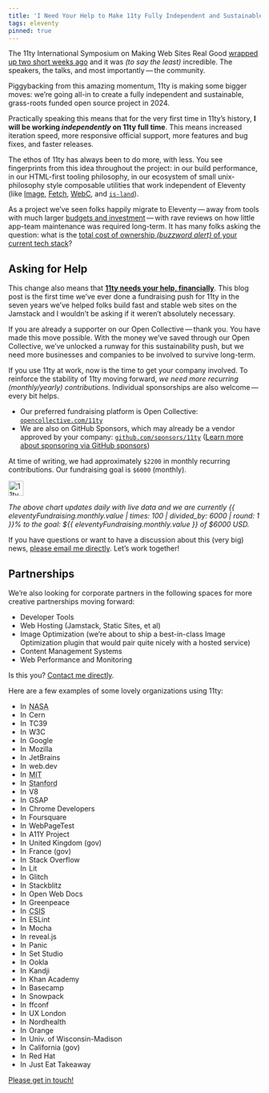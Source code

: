 ```yaml
---
title: 'I Need Your Help to Make 11ty Fully Independent and Sustainable in 2024'
tags: eleventy
pinned: true
---
```

The 11ty International Symposium on Making Web Sites Real Good [wrapped up two short weeks ago](/web/11ty-conf-retro/) and it was _(to say the least)_ incredible. The speakers, the talks, and most importantly — the community.

Piggybacking from this amazing momentum, 11ty is making some bigger moves: we’re going all-in to create a fully independent and sustainable, grass-roots funded open source project in 2024.

Practically speaking this means that for the very first time in 11ty’s history, **I will be working _independently_ on 11ty full time**. This means increased iteration speed, more responsive official support, more features and bug fixes, and faster releases.

The ethos of 11ty has always been to do more, with less. You see fingerprints from this idea throughout the project: in our build performance, in our HTML-first tooling philosophy, in our ecosystem of small unix-philosophy style composable utilities that work independent of Eleventy (like [Image](https://www.11ty.dev/docs/plugins/image/), [Fetch](https://www.11ty.dev/docs/plugins/fetch/), [WebC](https://www.11ty.dev/docs/languages/webc/), and [`is-land`](https://www.11ty.dev/docs/plugins/is-land/)).

As a project we’ve seen folks happily migrate to Eleventy — away from tools with much larger [budgets and investment](/web/monetization/) — with rave reviews on how little app-team maintenance was required long-term. It has many folks asking the question: what is the [total cost of ownership _(buzzword alert)_ of your current tech stack](https://www.youtube.com/watch?v=bPtQmsjXMuo)?

## Asking for Help

This change also means that **[11ty needs your help, financially](https://opencollective.com/11ty)**. This blog post is the first time we’ve ever done a fundraising push for 11ty in the seven years we’ve helped folks build fast and stable web sites on the Jamstack and I wouldn’t be asking if it weren’t absolutely necessary.

If you are already a supporter on our Open Collective — thank you. You have made this move possible. With the money we’ve saved through our Open Collective, we’ve unlocked a runway for this sustainability push, but we need more businesses and companies to be involved to survive long-term.

If you use 11ty at work, now is the time to get your company involved. To reinforce the stability of 11ty moving forward, _we need more recurring (monthly/yearly) contributions._ Individual sponsorships are also welcome — every bit helps.

* Our preferred fundraising platform is Open Collective: [`opencollective.com/11ty`](https://opencollective.com/11ty)
* We are also on GitHub Sponsors, which may already be a vendor approved by your company: [`github.com/sponsors/11ty`](https://github.com/sponsors/11ty) ([Learn more about sponsoring via GitHub sponsors](https://docs.github.com/en/sponsors/sponsoring-open-source-contributors/sponsoring-an-open-source-contributor-through-github))

At time of writing, we had approximately `$2200` in monthly recurring contributions. Our fundraising goal is `$6000` (monthly).

<a href="https://opencollective.com/11ty">
	<fundraising-status min="0" max="6000" value="{{ eleventyFundraising.monthly.value }}" style="--fs-color: #e23c2f;">
		<img src="https://v1.indieweb-avatar.11ty.dev/https%3A%2F%2Fwww.11ty.dev%2F/" width="30" height="30" alt="11ty Logo" loading="lazy" decoding="async">
	</fundraising-status>
</a>

_The above chart updates daily with live data and we are currently {{ eleventyFundraising.monthly.value | times: 100 | divided_by: 6000 | round: 1 }}% to the goal: ${{ eleventyFundraising.monthly.value }} of $6000 USD._

If you have questions or want to have a discussion about this (very big) news, [please email me directly](mailto:zach@11ty.dev). Let’s work together!

## Partnerships

We’re also looking for corporate partners in the following spaces for more creative partnerships moving forward:

* Developer Tools
* Web Hosting (Jamstack, Static Sites, et al)
* Image Optimization (we’re about to ship a best-in-class Image Optimization plugin that would pair quite nicely with a hosted service)
* Content Management Systems
* Web Performance and Monitoring

Is this you? [Contact me directly](mailto:zach@11ty.dev).

<style>
.avatar-indieweb {
	width: 1em;
	height: 1em;
	margin-right: .25em;
}
</style>

Here are a few examples of some lovely organizations using 11ty:

<ul class="list-inline fl fl-inline fl-nowrap">
<li><img src="https://v1.indieweb-avatar.11ty.dev/https%3A%2F%2Fwww.nasa.gov%2F/" width="150" height="150" alt="IndieWeb Avatar for https://www.nasa.gov/" loading="lazy" decoding="async" class="avatar avatar-indieweb"><abbr title="National Aeronautics and Space Administration">NASA</abbr></li>
<li><img src="https://v1.indieweb-avatar.11ty.dev/https%3A%2F%2Fhome.web.cern.ch%2F/" width="150" height="150" alt="IndieWeb Avatar for https://home.web.cern.ch/" loading="lazy" decoding="async" class="avatar avatar-indieweb">Cern</li>
<li><img src="https://v1.indieweb-avatar.11ty.dev/https%3A%2F%2Ftc39.es%2F/" width="150" height="150" alt="IndieWeb Avatar for https://tc39.es/" loading="lazy" decoding="async" class="avatar avatar-indieweb">TC39</li>
<li><img src="https://v1.indieweb-avatar.11ty.dev/https%3A%2F%2Fwww.w3.org%2F/" width="150" height="150" alt="IndieWeb Avatar for https://www.w3.org/" loading="lazy" decoding="async" class="avatar avatar-indieweb">W3C</li>
<li><img src="https://v1.indieweb-avatar.11ty.dev/https%3A%2F%2Fabout.google%2F/" width="150" height="150" alt="IndieWeb Avatar for https://about.google/" loading="lazy" decoding="async" class="avatar avatar-indieweb">Google</li>
<li><img src="https://v1.indieweb-avatar.11ty.dev/https%3A%2F%2Fwww.mozilla.org%2F/" width="150" height="150" alt="IndieWeb Avatar for https://www.mozilla.org/" loading="lazy" decoding="async" class="avatar avatar-indieweb">Mozilla</li>
<li><img src="https://v1.indieweb-avatar.11ty.dev/https%3A%2F%2Fwww.jetbrains.com%2F/" width="150" height="150" alt="IndieWeb Avatar for https://www.jetbrains.com/" loading="lazy" decoding="async" class="avatar avatar-indieweb">JetBrains</li>
<li><img src="https://v1.indieweb-avatar.11ty.dev/https%3A%2F%2Fweb.dev%2F/" width="150" height="150" alt="IndieWeb Avatar for https://web.dev/" loading="lazy" decoding="async" class="avatar avatar-indieweb">web.dev</li>
<li><img src="https://v1.indieweb-avatar.11ty.dev/https%3A%2F%2Fweb.mit.edu%2F/" width="150" height="150" alt="IndieWeb Avatar for https://web.mit.edu/" loading="lazy" decoding="async" class="avatar avatar-indieweb"><abbr title="Massachusetts Institute of Technology">MIT</abbr></li>
<li><img src="https://v1.indieweb-avatar.11ty.dev/https%3A%2F%2Fwww.stanford.edu%2F/" width="150" height="150" alt="IndieWeb Avatar for https://www.stanford.edu/" loading="lazy" decoding="async" class="avatar avatar-indieweb"><abbr title="Stanford">Stanford</abbr></li>
<li><img src="https://v1.indieweb-avatar.11ty.dev/https%3A%2F%2Fv8.dev%2F/" width="150" height="150" alt="IndieWeb Avatar for https://v8.dev/" loading="lazy" decoding="async" class="avatar avatar-indieweb">V8</li>
<li><img src="https://v1.indieweb-avatar.11ty.dev/https%3A%2F%2Fgsap.com%2F/" width="150" height="150" alt="IndieWeb Avatar for https://gsap.com/" loading="lazy" decoding="async" class="avatar avatar-indieweb">GSAP</li>
<li><img src="https://v1.indieweb-avatar.11ty.dev/https%3A%2F%2Fdeveloper.chrome.com%2F/" width="150" height="150" alt="IndieWeb Avatar for https://developer.chrome.com/" loading="lazy" decoding="async" class="avatar avatar-indieweb">Chrome Developers</li>
<li><img src="https://v1.indieweb-avatar.11ty.dev/https%3A%2F%2Ffoursquare.com%2F/" width="150" height="150" alt="IndieWeb Avatar for https://foursquare.com/" loading="lazy" decoding="async" class="avatar avatar-indieweb">Foursquare</li>
<li><img src="https://v1.indieweb-avatar.11ty.dev/https%3A%2F%2Fwww.webpagetest.org%2F/" width="150" height="150" alt="IndieWeb Avatar for https://www.webpagetest.org/" loading="lazy" decoding="async" class="avatar avatar-indieweb">WebPageTest</li>
<li><img src="https://v1.indieweb-avatar.11ty.dev/https%3A%2F%2Fwww.a11yproject.com%2F/" width="150" height="150" alt="IndieWeb Avatar for https://www.a11yproject.com/" loading="lazy" decoding="async" class="avatar avatar-indieweb">A11Y Project</li>
<li><img src="https://v1.indieweb-avatar.11ty.dev/https%3A%2F%2Fwww.gov.uk%2F/" width="150" height="150" alt="IndieWeb Avatar for https://www.gov.uk/" loading="lazy" decoding="async" class="avatar avatar-indieweb">United Kingdom (gov)</li>
<li><img src="https://v1.indieweb-avatar.11ty.dev/https%3A%2F%2Fwww.numerique.gouv.fr%2F/" width="150" height="150" alt="IndieWeb Avatar for https://www.numerique.gouv.fr/" loading="lazy" decoding="async" class="avatar avatar-indieweb">France (gov)</li>
<li><img src="https://v1.indieweb-avatar.11ty.dev/https%3A%2F%2Fstackoverflow.com%2F/" width="150" height="150" alt="IndieWeb Avatar for https://stackoverflow.com/" loading="lazy" decoding="async" class="avatar avatar-indieweb">Stack Overflow</li>
<li><img src="https://v1.indieweb-avatar.11ty.dev/https%3A%2F%2Flit.dev%2F/" width="120" height="150" alt="IndieWeb Avatar for https://lit.dev/" loading="lazy" decoding="async" class="avatar avatar-indieweb">Lit</li>
<li><img src="https://v1.indieweb-avatar.11ty.dev/https%3A%2F%2Fglitch.com%2F/" width="150" height="150" alt="IndieWeb Avatar for https://glitch.com/" loading="lazy" decoding="async" class="avatar avatar-indieweb">Glitch</li>
<li><img src="https://v1.indieweb-avatar.11ty.dev/https%3A%2F%2Fstackblitz.com%2F/" width="150" height="150" alt="IndieWeb Avatar for https://stackblitz.com/" loading="lazy" decoding="async" class="avatar avatar-indieweb">Stackblitz</li>
<li><img src="https://v1.indieweb-avatar.11ty.dev/https%3A%2F%2Fopenwebdocs.org%2F/" width="150" height="150" alt="IndieWeb Avatar for https://openwebdocs.org/" loading="lazy" decoding="async" class="avatar avatar-indieweb">Open Web Docs</li>
<li><img src="https://v1.indieweb-avatar.11ty.dev/https%3A%2F%2Fwww.greenpeace.org%2F/" width="150" height="150" alt="IndieWeb Avatar for https://www.greenpeace.org/" loading="lazy" decoding="async" class="avatar avatar-indieweb">Greenpeace</li>
<li><img src="https://v1.indieweb-avatar.11ty.dev/https%3A%2F%2Fwww.csis.org%2F/" width="150" height="150" alt="IndieWeb Avatar for https://www.csis.org/" loading="lazy" decoding="async" class="avatar avatar-indieweb"><abbr title="Center for Strategic &amp; International Studies">CSIS</abbr></li>
<li><img src="https://v1.indieweb-avatar.11ty.dev/https%3A%2F%2Feslint.org%2F/" width="150" height="150" alt="IndieWeb Avatar for https://eslint.org/" loading="lazy" decoding="async" class="avatar avatar-indieweb">ESLint</li>
<li><img src="https://v1.indieweb-avatar.11ty.dev/https%3A%2F%2Fmochajs.org%2F/" width="150" height="150" alt="IndieWeb Avatar for https://mochajs.org/" loading="lazy" decoding="async" class="avatar avatar-indieweb">Mocha</li>
<li><img src="https://v1.indieweb-avatar.11ty.dev/https%3A%2F%2Frevealjs.com%2F/" width="150" height="150" alt="IndieWeb Avatar for https://revealjs.com/" loading="lazy" decoding="async" class="avatar avatar-indieweb">reveal.js</li>
<li><img src="https://v1.indieweb-avatar.11ty.dev/https%3A%2F%2Fpanic.com%2F/" width="150" height="150" alt="IndieWeb Avatar for https://panic.com/" loading="lazy" decoding="async" class="avatar avatar-indieweb">Panic</li>
<li><img src="https://v1.indieweb-avatar.11ty.dev/https%3A%2F%2Fset.studio%2F/" width="150" height="150" alt="IndieWeb Avatar for https://set.studio/" loading="lazy" decoding="async" class="avatar avatar-indieweb">Set Studio</li>
<li><img src="https://v1.indieweb-avatar.11ty.dev/https%3A%2F%2Fwww.ookla.com%2F/" width="150" height="150" alt="IndieWeb Avatar for https://www.ookla.com/" loading="lazy" decoding="async" class="avatar avatar-indieweb">Ookla</li>
<li><img src="https://v1.indieweb-avatar.11ty.dev/https%3A%2F%2Fwww.kandji.io%2F/" width="150" height="150" alt="IndieWeb Avatar for https://www.kandji.io/" loading="lazy" decoding="async" class="avatar avatar-indieweb">Kandji</li>
<li><img src="https://v1.indieweb-avatar.11ty.dev/https%3A%2F%2Fwww.khanacademy.org%2F/" width="150" height="150" alt="IndieWeb Avatar for https://www.khanacademy.org/" loading="lazy" decoding="async" class="avatar avatar-indieweb">Khan Academy</li>
<li><img src="https://v1.indieweb-avatar.11ty.dev/https%3A%2F%2Fbasecamp.com%2F/" width="150" height="150" alt="IndieWeb Avatar for https://basecamp.com/" loading="lazy" decoding="async" class="avatar avatar-indieweb">Basecamp</li>
<li><img src="https://v1.indieweb-avatar.11ty.dev/https%3A%2F%2Fwww.snowpack.dev%2F/" width="150" height="150" alt="IndieWeb Avatar for https://www.snowpack.dev/" loading="lazy" decoding="async" class="avatar avatar-indieweb">Snowpack</li>
<li><img src="https://v1.indieweb-avatar.11ty.dev/https%3A%2F%2Fffconf.org%2F/" width="150" height="150" alt="IndieWeb Avatar for https://ffconf.org/" loading="lazy" decoding="async" class="avatar avatar-indieweb">ffconf</li>
<li><img src="https://v1.indieweb-avatar.11ty.dev/https%3A%2F%2F2022.uxlondon.com%2F/" width="150" height="150" alt="IndieWeb Avatar for https://2022.uxlondon.com/" loading="lazy" decoding="async" class="avatar avatar-indieweb">UX London</li>
<li><img src="https://v1.indieweb-avatar.11ty.dev/https%3A%2F%2Fnordhealth.com%2F/" width="150" height="150" alt="IndieWeb Avatar for https://nordhealth.com/" loading="lazy" decoding="async" class="avatar avatar-indieweb">Nordhealth</li>
<li><img src="https://v1.indieweb-avatar.11ty.dev/https%3A%2F%2Fwww.orange.com%2F/" width="150" height="150" alt="IndieWeb Avatar for https://www.orange.com/" loading="lazy" decoding="async" class="avatar avatar-indieweb">Orange</li>
<li><img src="https://v1.indieweb-avatar.11ty.dev/https%3A%2F%2Fwww.wisc.edu%2F/" width="150" height="150" alt="IndieWeb Avatar for https://www.wisc.edu/" loading="lazy" decoding="async" class="avatar avatar-indieweb">Univ. of Wisconsin-Madison</li>
<li><img src="https://v1.indieweb-avatar.11ty.dev/https%3A%2F%2Fwww.ca.gov%2F/" width="150" height="150" alt="IndieWeb Avatar for https://www.ca.gov/" loading="lazy" decoding="async" class="avatar avatar-indieweb">California (gov)</li>
<li><img src="https://v1.indieweb-avatar.11ty.dev/https%3A%2F%2Fux.redhat.com/" width="150" height="150" alt="IndieWeb Avatar for https://ux.redhat.com" loading="lazy" decoding="async" class="avatar avatar-indieweb">Red Hat</li>
<li><img src="https://v1.indieweb-avatar.11ty.dev/https%3A%2F%2Fwww.pie.design%2F/" width="150" height="150" alt="IndieWeb Avatar for https://www.pie.design/" loading="lazy" decoding="async" class="avatar avatar-indieweb">Just Eat Takeaway</li>
</ul>

[Please get in touch!](https://opencollective.com/11ty)